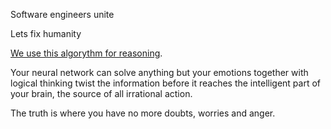 Software engineers unite

Lets fix humanity

[We use this algorythm for reasoning](https://youtube.com/watch?v=LucW-p6zC5c&list=PLBw9d_OueVJS_084gYQexJ38LC2LEhpR4&index=2).

Your neural network can solve anything but your emotions together with logical thinking twist the information before it reaches the intelligent part of your brain, the source of all irrational action.

The truth is where you have no more doubts, worries and anger.

